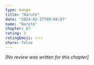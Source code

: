 ```yaml
---
type: manga
title: "Naruto"
date: "2024-02-27T09:04:07"
name: "Naruto"
chapter: 87
rating: 3
ratingEmoji: ⭐️⭐️⭐️
share: false
---
```


*[No review was written for this chapter]*
